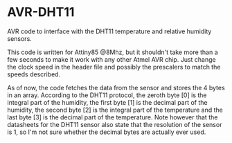 AVR-DHT11
=========

AVR code to interface with the DHT11 temperature and relative humidity sensors. 

This code is written for Attiny85 @8Mhz, but it shouldn't take more than a 
few seconds to make it work with any other Atmel AVR chip. Just change the clock speed
in the header file and possibly the prescalers to match the speeds described.

As of now, the code fetches the data from the sensor and stores the 4 bytes in an array.
According to the DHT11 protocol, the zeroth byte [0] is the integral part of the humidity,
the first byte [1] is the decimal part of the humidity, the second byte [2] is the integral
part of the temperature and the last byte [3] is the decimal part of the temperature. Note
however that the datasheets for the DHT11 sensor also state that the resolution of the sensor
is 1, so I'm not sure whether the decimal bytes are actually ever used. 
